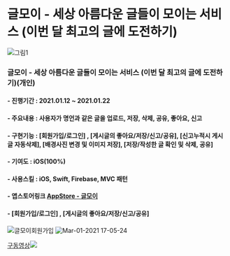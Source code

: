 # 글모이 - 세상 아름다운 글들이 모이는 서비스 (이번 달 최고의 글에 도전하기)
![그림1](https://user-images.githubusercontent.com/55137069/105467128-98bac380-5cd8-11eb-9eb9-49150b2272f1.png)


### 글모이 - 세상 아름다운 글들이 모이는 서비스 (이번 달 최고의 글에 도전하기)(개인)
#### - 진행기간 : 2021.01.12 ~ 2021.01.22
#### - 주요내용 : 사용자가 명언과 같은 글을 업로드, 저장, 삭제, 공유, 좋아요, 신고
#### - 구현기능 : [회원가입/로그인] , [게시글의 좋아요/저장/신고/공유], [신고누적시 게시글 자동삭제], [배경사진 변경 및 이미지 저장], [저장/작성한 글 확인 및 삭제, 공유]
#### - 기여도 : iOS(100%)
#### - 사용스킬 : iOS, Swift, Firebase, MVC 패턴
#### - 앱스토어링크 [AppStore - 글모이](https://apps.apple.com/kr/app/%EA%B8%80%EB%AA%A8%EC%9D%B4/id1550222956)

#### - [회원가입/로그인] , [게시글의 좋아요/저장/신고/공유]
![글모이회원가입](https://user-images.githubusercontent.com/55137069/109469065-df0dfa00-7ab0-11eb-917c-f5352550a1f9.gif) ![Mar-01-2021 17-05-24](https://user-images.githubusercontent.com/55137069/109469068-e0d7bd80-7ab0-11eb-9b7b-d1c43522adda.gif)


[구동영상![](http://img.youtube.com/vi/eK9fz93OS-g/0.jpg)](http://www.youtube.com/watch?v=eK9fz93OS-g "글모이")
